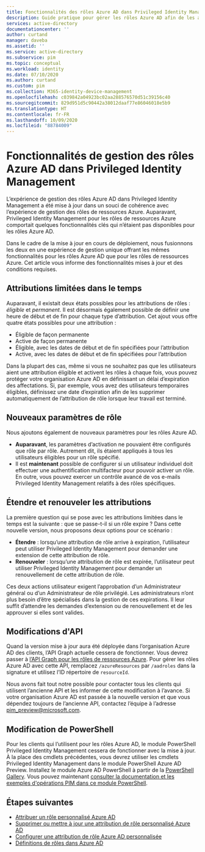 ```yaml
---
title: Fonctionnalités des rôles Azure AD dans Privileged Identity Management | Microsoft Docs
description: Guide pratique pour gérer les rôles Azure AD afin de les attribuer dans Privileged Identity Management (PIM)
services: active-directory
documentationcenter: ''
author: curtand
manager: daveba
ms.assetid: ''
ms.service: active-directory
ms.subservice: pim
ms.topic: conceptual
ms.workload: identity
ms.date: 07/10/2020
ms.author: curtand
ms.custom: pim
ms.collection: M365-identity-device-management
ms.openlocfilehash: c039842a04923bc02aa288576570d51c39156c40
ms.sourcegitcommit: 829d951d5c90442a38012daaf77e86046018e5b9
ms.translationtype: HT
ms.contentlocale: fr-FR
ms.lasthandoff: 10/09/2020
ms.locfileid: "88784009"
---
```

# <a name="management-capabilities-for-azure-ad-roles-in-privileged-identity-management"></a>Fonctionnalités de gestion des rôles Azure AD dans Privileged Identity Management

L’expérience de gestion des rôles Azure AD dans Privileged Identity Management a été mise à jour dans un souci de cohérence avec l’expérience de gestion des rôles de ressources Azure. Auparavant, Privileged Identity Management pour les rôles de ressources Azure comportait quelques fonctionnalités clés qui n’étaient pas disponibles pour les rôles Azure AD.

Dans le cadre de la mise à jour en cours de déploiement, nous fusionnons les deux en une expérience de gestion unique offrant les mêmes fonctionnalités pour les rôles Azure AD que pour les rôles de ressources Azure. Cet article vous informe des fonctionnalités mises à jour et des conditions requises.

## <a name="time-bound-assignments"></a>Attributions limitées dans le temps

Auparavant, il existait deux états possibles pour les attributions de rôles : *éligible* et *permanent*. Il est désormais également possible de définir une heure de début et de fin pour chaque type d’attribution. Cet ajout vous offre quatre états possibles pour une attribution :

- Éligible de façon permanente
- Active de façon permanente
- Éligible, avec les dates de début et de fin spécifiées pour l’attribution
- Active, avec les dates de début et de fin spécifiées pour l’attribution

Dans la plupart des cas, même si vous ne souhaitez pas que les utilisateurs aient une attribution éligible et activent les rôles à chaque fois, vous pouvez protéger votre organisation Azure AD en définissant un délai d’expiration des affectations. Si, par exemple, vous avez des utilisateurs temporaires éligibles, définissez une date d’expiration afin de les supprimer automatiquement de l’attribution de rôle lorsque leur travail est terminé.

## <a name="new-role-settings"></a>Nouveaux paramètres de rôle

Nous ajoutons également de nouveaux paramètres pour les rôles Azure AD.

- **Auparavant**, les paramètres d’activation ne pouvaient être configurés que rôle par rôle. Autrement dit, ils étaient appliqués à tous les utilisateurs éligibles pour un rôle spécifié.
- Il est **maintenant** possible de configurer si un utilisateur individuel doit effectuer une authentification multifacteur pour pouvoir activer un rôle. En outre, vous pouvez exercer un contrôle avancé de vos e-mails Privileged Identity Management relatifs à des rôles spécifiques.

## <a name="extend-and-renew-assignments"></a>Étendre et renouveler les attributions

La première question qui se pose avec les attributions limitées dans le temps est la suivante : que se passe-t-il si un rôle expire ? Dans cette nouvelle version, nous proposons deux options pour ce scénario :

- **Étendre** : lorsqu’une attribution de rôle arrive à expiration, l’utilisateur peut utiliser Privileged Identity Management pour demander une extension de cette attribution de rôle.
- **Renouveler** : lorsqu’une attribution de rôle est expirée, l’utilisateur peut utiliser Privileged Identity Management pour demander un renouvellement de cette attribution de rôle.

Ces deux actions utilisateur exigent l’approbation d’un Administrateur général ou d’un Administrateur de rôle privilégié. Les administrateurs n’ont plus besoin d’être spécialisés dans la gestion de ces expirations. Il leur suffit d’attendre les demandes d’extension ou de renouvellement et de les approuver si elles sont valides.

## <a name="api-changes"></a>Modifications d'API

Quand la version mise à jour aura été déployée dans l’organisation Azure AD des clients, l’API Graph actuelle cessera de fonctionner. Vous devrez passer à [l’API Graph pour les rôles de ressources Azure](/graph/api/resources/privilegedidentitymanagement-resources?view=graph-rest-beta). Pour gérer les rôles Azure AD avec cette API, remplacez `/azureResources` par `/aadroles` dans la signature et utilisez l’ID répertoire de `resourceId`.

Nous avons fait tout notre possible pour contacter tous les clients qui utilisent l’ancienne API et les informer de cette modification à l’avance. Si votre organisation Azure AD est passée à la nouvelle version et que vous dépendez toujours de l’ancienne API, contactez l’équipe à l’adresse pim_preview@microsoft.com.

## <a name="powershell-change"></a>Modification de PowerShell

Pour les clients qui l’utilisent pour les rôles Azure AD, le module PowerShell Privileged Identity Management cessera de fonctionner avec la mise à jour. À la place des cmdlets précédentes, vous devrez utiliser les cmdlets Privileged Identity Management dans le module PowerShell Azure AD Preview. Installez le module Azure AD PowerShell à partir de la [PowerShell Gallery](https://www.powershellgallery.com/packages/AzureADPreview/2.0.0.17). Vous pouvez maintenant [consulter la documentation et les exemples d'opérations PIM dans ce module PowerShell](powershell-for-azure-ad-roles.md).

## <a name="next-steps"></a>Étapes suivantes

- [Attribuer un rôle personnalisé Azure AD](azure-ad-custom-roles-assign.md)
- [Supprimer ou mettre à jour une attribution de rôle personnalisé Azure AD](azure-ad-custom-roles-update-remove.md)
- [Configurer une attribution de rôle Azure AD personnalisée](azure-ad-custom-roles-configure.md)
- [Définitions de rôles dans Azure AD](../users-groups-roles/directory-assign-admin-roles.md)